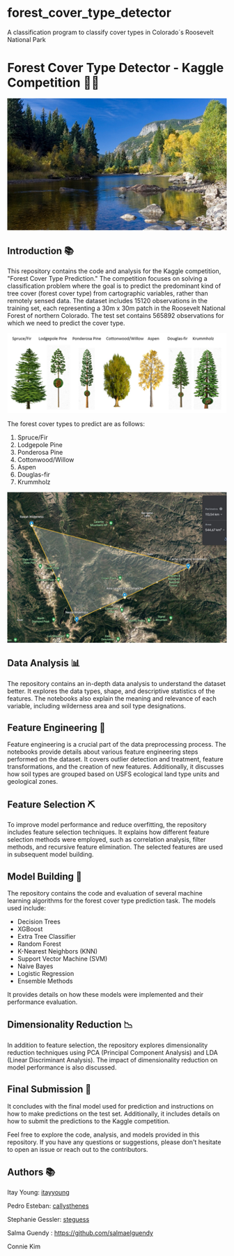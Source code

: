 # forest_cover_type_detector


A classification program to classify cover types in Colorado´s Roosevelt National Park

# Forest Cover Type Detector - Kaggle Competition 🌲🍂

![Forest Cover Type Detector](Roosevelt_National_Forest_Colorado.jpeg)



## Introduction 📚

This repository contains the code and analysis for the Kaggle competition, "Forest Cover Type Prediction." The competition focuses on solving a classification problem where the goal is to predict the predominant kind of tree cover (forest cover type) from cartographic variables, rather than remotely sensed data. The dataset includes 15120 observations in the training set, each representing a 30m x 30m patch in the Roosevelt National Forest of northern Colorado. The test set contains 565892 observations for which we need to predict the cover type.

![Forest Cover Type Detector](tree_types.png)

The forest cover types to predict are as follows:
1. Spruce/Fir
2. Lodgepole Pine
3. Ponderosa Pine
4. Cottonwood/Willow
5. Aspen
6. Douglas-fir
7. Krummholz

![Forest Cover Type Detector](satellite2.png)

## Data Analysis 📊

The repository contains an in-depth data analysis to understand the dataset better. It explores the data types, shape, and descriptive statistics of the features. The notebooks also explain the meaning and relevance of each variable, including wilderness area and soil type designations.

## Feature Engineering 🔧

Feature engineering is a crucial part of the data preprocessing process. The notebooks provide details about various feature engineering steps performed on the dataset. It covers outlier detection and treatment, feature transformations, and the creation of new features. Additionally, it discusses how soil types are grouped based on USFS ecological land type units and geological zones.

## Feature Selection ⛏️

To improve model performance and reduce overfitting, the repository includes feature selection techniques. It explains how different feature selection methods were employed, such as correlation analysis, filter methods, and recursive feature elimination. The selected features are used in subsequent model building.

## Model Building 🤖

The repository contains the code and evaluation of several machine learning algorithms for the forest cover type prediction task. The models used include:
- Decision Trees
- XGBoost
- Extra Tree Classifier
- Random Forest
- K-Nearest Neighbors (KNN)
- Support Vector Machine (SVM)
- Naive Bayes
- Logistic Regression
- Ensemble Methods

It provides details on how these models were implemented and their performance evaluation.

## Dimensionality Reduction 📉

In addition to feature selection, the repository explores dimensionality reduction techniques using PCA (Principal Component Analysis) and LDA (Linear Discriminant Analysis). The impact of dimensionality reduction on model performance is also discussed.

## Final Submission 🚀

It concludes with the final model used for prediction and instructions on how to make predictions on the test set. Additionally, it includes details on how to submit the predictions to the Kaggle competition.

Feel free to explore the code, analysis, and models provided in this repository. If you have any questions or suggestions, please don't hesitate to open an issue or reach out to the contributors.

## Authors 📚

Itay Young: [itayyoung](https://github.com/itayyoung)

Pedro Esteban: [callysthenes](https://github.com/Callisthenes)

Stephanie Gessler: [steguess](https://github.com/steguess)

Salma Guendy : https://github.com/salmaelguendy

Connie Kim
